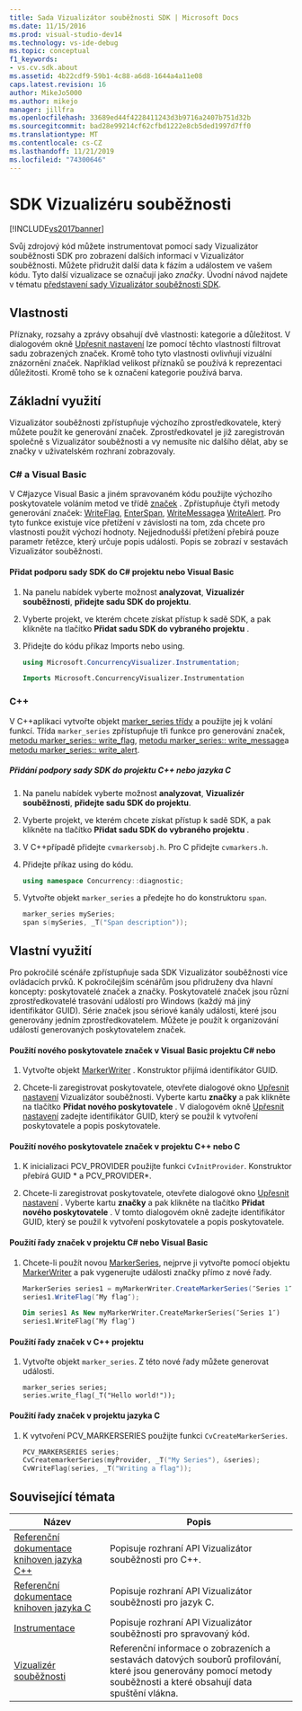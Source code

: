 ```yaml
---
title: Sada Vizualizátor souběžnosti SDK | Microsoft Docs
ms.date: 11/15/2016
ms.prod: visual-studio-dev14
ms.technology: vs-ide-debug
ms.topic: conceptual
f1_keywords:
- vs.cv.sdk.about
ms.assetid: 4b22cdf9-59b1-4c88-a6d8-1644a4a11e08
caps.latest.revision: 16
author: MikeJo5000
ms.author: mikejo
manager: jillfra
ms.openlocfilehash: 33689ed44f4228411243d3b9716a2407b751d32b
ms.sourcegitcommit: bad28e99214cf62cfbd1222e8cb5ded1997d7ff0
ms.translationtype: MT
ms.contentlocale: cs-CZ
ms.lasthandoff: 11/21/2019
ms.locfileid: "74300646"
---
```

# <a name="concurrency-visualizer-sdk"></a>SDK Vizualizéru souběžnosti
[!INCLUDE[vs2017banner](../includes/vs2017banner.md)]

Svůj zdrojový kód můžete instrumentovat pomocí sady Vizualizátor souběžnosti SDK pro zobrazení dalších informací v Vizualizátor souběžnosti. Můžete přidružit další data k fázím a událostem ve vašem kódu. Tyto další vizualizace se označují jako *značky*.  Úvodní návod najdete v tématu [představení sady Vizualizátor souběžnosti SDK](https://go.microsoft.com/fwlink/?LinkId=235405).

## <a name="properties"></a>Vlastnosti
 Příznaky, rozsahy a zprávy obsahují dvě vlastnosti: kategorie a důležitost. V dialogovém okně [Upřesnit nastavení](../profiling/advanced-settings-dialog-box-concurrency-visualizer.md) lze pomocí těchto vlastností filtrovat sadu zobrazených značek. Kromě toho tyto vlastnosti ovlivňují vizuální znázornění značek. Například velikost příznaků se používá k reprezentaci důležitosti. Kromě toho se k označení kategorie používá barva.

## <a name="basic-usage"></a>Základní využití
 Vizualizátor souběžnosti zpřístupňuje výchozího zprostředkovatele, který můžete použít ke generování značek. Zprostředkovatel je již zaregistrován společně s Vizualizátor souběžnosti a vy nemusíte nic dalšího dělat, aby se značky v uživatelském rozhraní zobrazovaly.

### <a name="c-and-visual-basic"></a>C# a Visual Basic

V C#jazyce Visual Basic a jiném spravovaném kódu použijte výchozího poskytovatele voláním metod ve třídě [značek](/previous-versions/hh694099(v=vs.140)) . Zpřístupňuje čtyři metody generování značek: [WriteFlag](/previous-versions/hh694185(v=vs.140)), [EnterSpan](/previous-versions/hh694205(v=vs.140)), [WriteMessage](/previous-versions/hh694161(v=vs.140))a [WriteAlert](/previous-versions/hh694180(v=vs.140)). Pro tyto funkce existuje více přetížení v závislosti na tom, zda chcete pro vlastnosti použít výchozí hodnoty.  Nejjednodušší přetížení přebírá pouze parametr řetězce, který určuje popis události. Popis se zobrazí v sestavách Vizualizátor souběžnosti.

#### <a name="add-sdk-support-to-a-c-or-visual-basic-project"></a>Přidat podporu sady SDK do C# projektu nebo Visual Basic

1. Na panelu nabídek vyberte možnost **analyzovat**, **Vizualizér souběžnosti**, **přidejte sadu SDK do projektu**.

2. Vyberte projekt, ve kterém chcete získat přístup k sadě SDK, a pak klikněte na tlačítko **Přidat sadu SDK do vybraného projektu** .

3. Přidejte do kódu příkaz Imports nebo using.

    ```csharp
    using Microsoft.ConcurrencyVisualizer.Instrumentation;
    ```

    ```vb
    Imports Microsoft.ConcurrencyVisualizer.Instrumentation
    ```

### <a name="c"></a>C++
 V C++aplikaci vytvořte objekt [marker_series třídy](../profiling/marker-series-class.md) a použijte jej k volání funkcí.  Třída `marker_series` zpřístupňuje tři funkce pro generování značek, [metodu marker_series:: write_flag](../profiling/marker-series-write-flag-method.md), [metodu marker_series:: write_message](../profiling/marker-series-write-message-method.md)a [metodu marker_series:: write_alert](../profiling/marker-series-write-alert-method.md).

##### <a name="to-add-sdk-support-to-a-c-or-c-project"></a>Přidání podpory sady SDK do projektu C++ nebo jazyka C

1. Na panelu nabídek vyberte možnost **analyzovat**, **Vizualizér souběžnosti**, **přidejte sadu SDK do projektu**.

2. Vyberte projekt, ve kterém chcete získat přístup k sadě SDK, a pak klikněte na tlačítko **Přidat sadu SDK do vybraného projektu** .

3. V C++případě přidejte `cvmarkersobj.h`. Pro C přidejte `cvmarkers.h`.

4. Přidejte příkaz using do kódu.

    ```cpp
    using namespace Concurrency::diagnostic;
    ```

5. Vytvořte objekt `marker_series` a předejte ho do konstruktoru `span`.

    ```cpp
    marker_series mySeries;
    span s(mySeries, _T("Span description"));
    ```

## <a name="custom-usage"></a>Vlastní využití
 Pro pokročilé scénáře zpřístupňuje sada SDK Vizualizátor souběžnosti více ovládacích prvků. K pokročilejším scénářům jsou přidruženy dva hlavní koncepty: poskytovatelé značek a značky. Poskytovatelé značek jsou různí zprostředkovatelé trasování událostí pro Windows (každý má jiný identifikátor GUID). Série značek jsou sériové kanály událostí, které jsou generovány jedním zprostředkovatelem. Můžete je použít k organizování událostí generovaných poskytovatelem značek.

#### <a name="to-use-a-new-marker-provider-in-a-c-or-visual-basic-project"></a>Použití nového poskytovatele značek v Visual Basic projektu C# nebo

1. Vytvořte objekt [MarkerWriter](/previous-versions/hh694138(v=vs.140)) . Konstruktor přijímá identifikátor GUID.

2. Chcete-li zaregistrovat poskytovatele, otevřete dialogové okno [Upřesnit nastavení](../profiling/advanced-settings-dialog-box-concurrency-visualizer.md) Vizualizátor souběžnosti.  Vyberte kartu **značky** a pak klikněte na tlačítko **Přidat nového poskytovatele** . V dialogovém okně [Upřesnit nastavení](../profiling/advanced-settings-dialog-box-concurrency-visualizer.md) zadejte identifikátor GUID, který se použil k vytvoření poskytovatele a popis poskytovatele.

#### <a name="to-use-a-new-marker-provider-in-a-c-or-c-project"></a>Použití nového poskytovatele značek v projektu C++ nebo C

1. K inicializaci PCV_PROVIDER použijte funkci `CvInitProvider`. Konstruktor přebírá GUID * a PCV_PROVIDER\*.

2. Chcete-li zaregistrovat poskytovatele, otevřete dialogové okno [Upřesnit nastavení](../profiling/advanced-settings-dialog-box-concurrency-visualizer.md) . Vyberte kartu **značky** a pak klikněte na tlačítko **Přidat nového poskytovatele** . V tomto dialogovém okně zadejte identifikátor GUID, který se použil k vytvoření poskytovatele a popis poskytovatele.

#### <a name="to-use-a-marker-series-in-a-c-or-visual-basic-project"></a>Použití řady značek v projektu C# nebo Visual Basic

1. Chcete-li použít novou [MarkerSeries](/previous-versions/hh694127(v=vs.140)), nejprve ji vytvořte pomocí objektu [MarkerWriter](/previous-versions/hh694138(v=vs.140)) a pak vygenerujte události značky přímo z nové řady.

    ```csharp
    MarkerSeries series1 = myMarkerWriter.CreateMarkerSeries(″Series 1″);
    series1.WriteFlag(″My flag″);
    ```

    ```vb
    Dim series1 As New myMarkerWriter.CreateMarkerSeries(″Series 1″)
    series1.WriteFlag(″My flag″)
    ```

#### <a name="to-use-a-marker-series-in-a-c-project"></a>Použití řady značek v C++ projektu

1. Vytvořte objekt `marker_series`.  Z této nové řady můžete generovat události.

    ```scr
    marker_series series;
    series.write_flag(_T("Hello world!"));
    ```

#### <a name="to-use-a-marker-series-in-a-c-project"></a>Použití řady značek v projektu jazyka C

1. K vytvoření PCV_MARKERSERIES použijte funkci `CvCreateMarkerSeries`.

    ```cpp
    PCV_MARKERSERIES series;
    CvCreatemarkerSeries(myProvider, _T("My Series"), &series);
    CvWriteFlag(series, _T("Writing a flag"));
    ```

## <a name="related-topics"></a>Související témata

|Název|Popis|
|-----------|-----------------|
|[Referenční dokumentace knihoven jazyka C++](../profiling/cpp-library-reference.md)|Popisuje rozhraní API Vizualizátor souběžnosti pro C++.|
|[Referenční dokumentace knihoven jazyka C](../profiling/c-library-reference.md)|Popisuje rozhraní API Vizualizátor souběžnosti pro jazyk C.|
|[Instrumentace](/previous-versions/hh694104(v=vs.140))|Popisuje rozhraní API Vizualizátor souběžnosti pro spravovaný kód.|
|[Vizualizér souběžnosti](../profiling/concurrency-visualizer.md)|Referenční informace o zobrazeních a sestavách datových souborů profilování, které jsou generovány pomocí metody souběžnosti a které obsahují data spuštění vlákna.|
